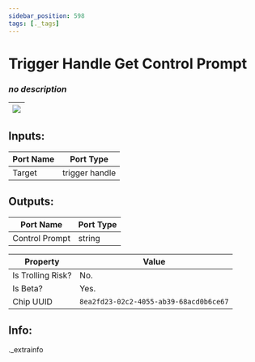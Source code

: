 ```yaml
---
sidebar_position: 598
tags: [._tags]
---
```


# Trigger Handle Get Control Prompt


### *no description*

| ![](https://images-ext-2.discordapp.net/external/MPmIaQzlEPmgGWlgi-WxBBXt0Bjv_zWPkg1y1f_sy3s/https/www.recroomcircuits.com/image/circuit/absolute-value?width=206&height=108) |
|-----|

## Inputs:
| Port Name | Port Type |
|-----------|-----------|
| Target | trigger handle |

## Outputs:
| Port Name | Port Type |
|-----------|-----------|
| Control Prompt | string | 

| Property  | Value |
|-------------------|-----------|
| Is Trolling Risk? | No. |
| Is Beta? | Yes. |
| Chip UUID | `8ea2fd23-02c2-4055-ab39-68acd0b6ce67` |

## Info:
._extrainfo